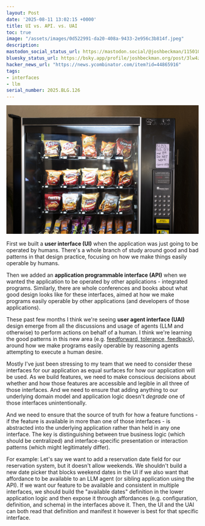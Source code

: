 ```yaml
---
layout: Post
date: '2025-08-11 13:02:15 +0000'
title: UI vs. API. vs. UAI
toc: true
image: "/assets/images/0d522991-da20-408a-9433-2e956c3b814f.jpeg"
description:
mastodon_social_status_url: https://mastodon.social/@joshbeckman/115010650254233029
bluesky_status_url: https://bsky.app/profile/joshbeckman.org/post/3lw4zoqyzkc2k
hacker_news_url: "https://news.ycombinator.com/item?id=44865916"
tags:
- interfaces
- llm
serial_number: 2025.BLG.126
---
```

![Vending machine](/assets/images/0d522991-da20-408a-9433-2e956c3b814f.jpeg)

First we built a **user interface (UI)** when the application was just going to be operated by humans. There's a whole branch of study around good and bad patterns in that design practice, focusing on how we make things easily operable by humans.

Then we added an **application programmable interface (API)** when we wanted the application to be operated by other applications - integrated programs. Similarly, there are whole conferences and books about what good design looks like for these interfaces, aimed at how we make programs easily operable by other applications (and developers of those applications).

These past few months I think we're seeing **user agent interface (UAI)** design emerge from all the discussions and usage of agents (LLM and otherwise) to perform actions on behalf of a human. I think we're learning the good patterns in this new area (e.g. [feedforward, tolerance, feedback](https://www.joshbeckman.org/blog/practicing/feedforward-tolerance-feedback-improving-interfaces-for-llm-agents)), around how we make programs easily operable by reasoning agents attempting to execute a human desire.

Mostly I've just been stressing to my team that we need to consider these interfaces for our application as equal surfaces for how our application will be used. As we build features, we need to make conscious decisions about whether and how those features are accessible and legible in all three of those interfaces. And we need to ensure that adding anything to our underlying domain model and application logic doesn't _degrade_ one of those interfaces unintentionally.

And we need to ensure that the source of truth for how a feature functions - if the feature is available in more than one of those interfaces - is abstracted into the underlying application rather than held in any one interface. The key is distinguishing between true business logic (which should be centralized) and interface-specific presentation or interaction patterns (which might legitimately differ).

For example: Let's say we want to add a reservation date field for our reservation system, but it doesn't allow weekends. We shouldn't build a new date picker that blocks weekend dates in the UI if we also want that affordance to be available to an LLM agent (or sibling application using the API). If we want our feature to be available and consistent in multiple interfaces, we should build the "available dates" definition in the lower application logic and then expose it through affordances (e.g. configuration, definition, and schema) in the interfaces above it. Then, the UI and the UAI can both read that definition and manifest it however is best for that specific interface.
